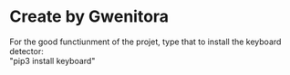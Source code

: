 # Create by Gwenitora

For the good functiunment of the projet, type that to install the keyboard detector:  
    "pip3 install keyboard"